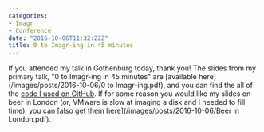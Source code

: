 ```yaml
---
categories:
- Imagr
- Conference
date: "2016-10-06T11:32:22Z"
title: 0 to Imagr-ing in 45 minutes
---
```


If you attended my talk in Gothenburg today, thank you! The slides from my primary talk, "0 to Imagr-ing in 45 minutes" are [available here](/images/posts/2016-10-06/0 to Imagr-ing.pdf), and you can find the all of the [code I used on GitHub](https://github.com/grahamgilbert/imagr_macsysadmin_2016). If for some reason you would like my slides on beer in London (or, VMware is slow at imaging a disk and I needed to fill time), you can [also get them here](/images/posts/2016-10-06/Beer in London.pdf).
